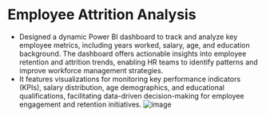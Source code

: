 # Employee Attrition Analysis

- Designed a dynamic Power BI dashboard to track and analyze key employee metrics, including years worked, salary, age, and education background. The dashboard offers actionable insights into employee retention and attrition trends, enabling HR teams to identify patterns and improve workforce management strategies.
- It features visualizations for monitoring key performance indicators (KPIs), salary distribution, age demographics, and educational qualifications, facilitating data-driven decision-making for employee engagement and retention initiatives.
![image](https://github.com/user-attachments/assets/15b4a191-452b-4659-baf7-e63bc0fca25a)

